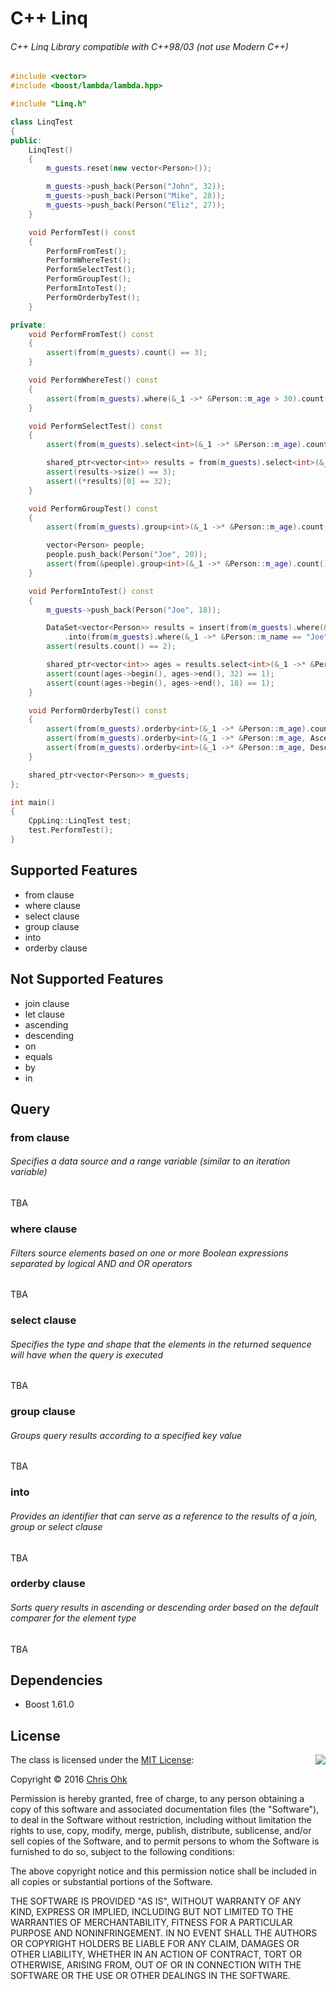 # C++ Linq

###### C++ Linq Library compatible with C++98/03 (not use Modern C++)

```C++
#include <vector>
#include <boost/lambda/lambda.hpp>

#include "Linq.h"

class LinqTest
{
public:
    LinqTest()
    {
        m_guests.reset(new vector<Person>());

        m_guests->push_back(Person("John", 32));
        m_guests->push_back(Person("Mike", 28));
        m_guests->push_back(Person("Eliz", 27));
    }

    void PerformTest() const
    {
        PerformFromTest();
        PerformWhereTest();
        PerformSelectTest();
        PerformGroupTest();
        PerformIntoTest();
        PerformOrderbyTest();
    }

private:
    void PerformFromTest() const
    {
        assert(from(m_guests).count() == 3);
    }

    void PerformWhereTest() const
    {
        assert(from(m_guests).where(&_1 ->* &Person::m_age > 30).count() == 1);
    }

    void PerformSelectTest() const
    {
        assert(from(m_guests).select<int>(&_1 ->* &Person::m_age).count() == 3);

        shared_ptr<vector<int>> results = from(m_guests).select<int>(&_1 ->* &Person::m_age).get();
        assert(results->size() == 3);
        assert((*results)[0] == 32);
    }

    void PerformGroupTest() const
    {
        assert(from(m_guests).group<int>(&_1 ->* &Person::m_age).count() == 3);

        vector<Person> people;
        people.push_back(Person("Joe", 20));
        assert(from(&people).group<int>(&_1 ->* &Person::m_age).count() == 1);
    }

    void PerformIntoTest() const
    {
        m_guests->push_back(Person("Joe", 18));

        DataSet<vector<Person>> results = insert(from(m_guests).where(&_1 ->* &Person::m_age > 30))
            .into(from(m_guests).where(&_1 ->* &Person::m_name == "Joe"));
        assert(results.count() == 2);

        shared_ptr<vector<int>> ages = results.select<int>(&_1 ->* &Person::m_age).get();
        assert(count(ages->begin(), ages->end(), 32) == 1);
        assert(count(ages->begin(), ages->end(), 18) == 1);
    }

    void PerformOrderbyTest() const
    {
        assert(from(m_guests).orderby<int>(&_1 ->* &Person::m_age).count() == 4);
        assert(from(m_guests).orderby<int>(&_1 ->* &Person::m_age, Ascending).count() == 4);
        assert(from(m_guests).orderby<int>(&_1 ->* &Person::m_age, Descending).count() == 4);
    }

    shared_ptr<vector<Person>> m_guests;
};

int main()
{
	CppLinq::LinqTest test;
	test.PerformTest();
}
```

## Supported Features

* from clause
* where clause
* select clause
* group clause
* into
* orderby clause

## Not Supported Features

* join clause
* let clause
* ascending
* descending
* on
* equals
* by
* in

## Query

### from clause

###### Specifies a data source and a range variable (similar to an iteration variable)

TBA

### where clause

###### Filters source elements based on one or more Boolean expressions separated by logical AND and OR operators

TBA

### select clause

###### Specifies the type and shape that the elements in the returned sequence will have when the query is executed

TBA

### group clause

###### Groups query results according to a specified key value

TBA

### into

###### Provides an identifier that can serve as a reference to the results of a join, group or select clause

TBA

### orderby clause

###### Sorts query results in ascending or descending order based on the default comparer for the element type

TBA

## Dependencies

* Boost 1.61.0

## License

<img align="right" src="http://opensource.org/trademarks/opensource/OSI-Approved-License-100x137.png">

The class is licensed under the [MIT License](http://opensource.org/licenses/MIT):

Copyright &copy; 2016 [Chris Ohk](http://www.github.com/utiLForever)

Permission is hereby granted, free of charge, to any person obtaining a copy of this software and associated documentation files (the "Software"), to deal in the Software without restriction, including without limitation the rights to use, copy, modify, merge, publish, distribute, sublicense, and/or sell copies of the Software, and to permit persons to whom the Software is furnished to do so, subject to the following conditions:

The above copyright notice and this permission notice shall be included in all copies or substantial portions of the Software.

THE SOFTWARE IS PROVIDED "AS IS", WITHOUT WARRANTY OF ANY KIND, EXPRESS OR IMPLIED, INCLUDING BUT NOT LIMITED TO THE WARRANTIES OF MERCHANTABILITY, FITNESS FOR A PARTICULAR PURPOSE AND NONINFRINGEMENT. IN NO EVENT SHALL THE AUTHORS OR COPYRIGHT HOLDERS BE LIABLE FOR ANY CLAIM, DAMAGES OR OTHER LIABILITY, WHETHER IN AN ACTION OF CONTRACT, TORT OR OTHERWISE, ARISING FROM, OUT OF OR IN CONNECTION WITH THE SOFTWARE OR THE USE OR OTHER DEALINGS IN THE SOFTWARE.
